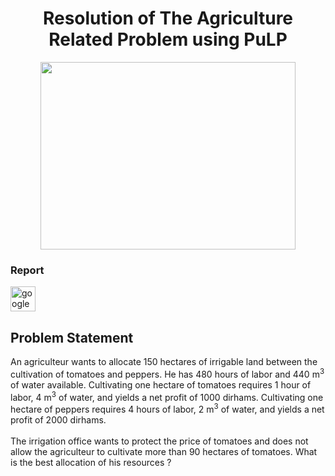 
<div align="center">
  <h1>Resolution of The Agriculture Related Problem using PuLP</h1>
  <img src="https://img.freepik.com/vector-premium/agricultor-manejando-tractor-tierras-cultivo-fondo-colina-paisaje-granja-rural_40816-823.jpg?w=1800" width="90%" height="300"/> 
</div>
<h3 align="left">Report</h3>

<div align="left">
  <a href="https://drive.google.com/file/d/1a_MZ5JpEXpfT38x5LYSsyEMdSIE6U4Ns/view?usp=sharing">
    <img src="https://cdn.jsdelivr.net/gh/devicons/devicon/icons/googlecloud/googlecloud-original.svg" height="40" alt="googlecloud logo"  />
  </a>
</div>

<h2 align="left">Problem Statement</h2>

<p align="left">An agriculteur wants to allocate 150 hectares of irrigable land between the cultivation of tomatoes and peppers. He has 480 hours of labor and 440 m<sup>3</sup> of water available. Cultivating one hectare of tomatoes requires 1 hour of labor, 4 m<sup>3</sup> of water, and yields a net profit of 1000 dirhams. Cultivating one hectare of peppers requires 4 hours of labor, 2 m<sup>3</sup> of water, and yields a net profit of 2000 dirhams.<br><br>The irrigation office wants to protect the price of tomatoes and does not allow the agriculteur to cultivate more than 90 hectares of tomatoes. What is the best allocation of his resources ?</p>


